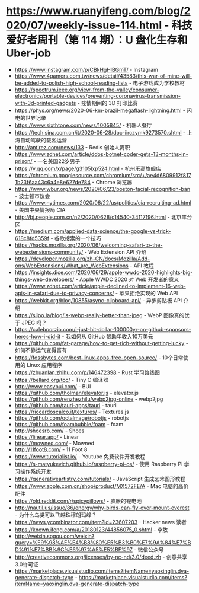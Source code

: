 # https://www.ruanyifeng.com/blog/2020/07/weekly-issue-114.html - 科技爱好者周刊（第 114 期）：U 盘化生存和 Uber-job

- https://www.instagram.com/p/CBkHgHlBGmT/ - Instagram
- https://www.4gamers.com.tw/news/detail/43583/this-war-of-mine-will-be-added-to-polish-high-school-reading-lists - 电子游戏成为学校教材
- https://spectrum.ieee.org/view-from-the-valley/consumer-electronics/portable-devices/preventing-coronavirus-transmission-with-3d-printed-gadgets - 疫情期间的 3D 打印比赛
- https://phys.org/news/2020-06-km-brazil-megaflash-lightning.html - 闪电的世界记录
- https://www.sixthtone.com/news/1005845/ - 机器人餐厅
- https://tech.sina.com.cn/it/2020-06-28/doc-iirczymk9273570.shtml - 上海自动驾驶的载客运营
- http://antirez.com/news/133 - Redis 创始人离职
- https://www.zdnet.com/article/ddos-botnet-coder-gets-13-months-in-prison/ - 一名美国22岁男子
- https://v.qq.com/x/page/g3105lxp524.html - 杭州乐高旗舰店
- https://chromium.googlesource.com/chromium/src/+/ae4d6809912f8171b23f6aa43c6a4e8e627de784 - Chrome 浏览器
- https://www.wbur.org/news/2020/06/23/boston-facial-recognition-ban - 波士顿市议会
- https://www.nytimes.com/2020/06/22/us/politics/cia-recruiting-ad.html - 美国中央情报局 CIA
- http://bj.people.com.cn/n2/2020/0628/c14540-34117196.html - 北京丰台区
- https://medium.com/applied-data-science/the-google-vs-trick-618c8fd5359f - 谷歌搜索的一个技巧
- https://hacks.mozilla.org/2020/06/welcoming-safari-to-the-webextensions-community/ - Web Extension API 介绍
- https://developer.mozilla.org/zh-CN/docs/Mozilla/Add-ons/WebExtensions/What_are_WebExtensions - API 教程
- https://insights.dice.com/2020/06/29/apple-wwdc-2020-highlights-big-things-web-developers/ - Apple WWDC 2020 对 Web 开发者的意义
- https://www.zdnet.com/article/apple-declined-to-implement-16-web-apis-in-safari-due-to-privacy-concerns/ - 苹果拒绝实现的 Web API
- https://webkit.org/blog/10855/async-clipboard-api/ - 异步剪贴板 API 介绍
- https://siipo.la/blog/is-webp-really-better-than-jpeg - WebP 图像真的优于 JPEG 吗？
- https://calebporzio.com/i-just-hit-dollar-100000yr-on-github-sponsors-heres-how-i-did-it - 我如何从 GitHub 赞助年收入10万美元
- https://github.com/fat-garage/how-to-get-rich-without-getting-lucky - 如何不靠运气变得富有
- https://fossbytes.com/best-linux-apps-free-open-source/ - 10个日常使用的 Linux 应用程序
- https://zhuanlan.zhihu.com/p/146472398 - Rust 学习路线图
- https://bellard.org/tcc/ - Tiny C 编译器
- http://www.easybui.com/ - BUI
- https://github.com/tholman/elevator.js - elevator.js
- https://github.com/renzhezhilu/webp2jpg-online - webp2jpg
- https://github.com/tauri-apps/tauri - tauri
- https://riccardoscalco.it/textures/ - Textures.js
- https://github.com/octalmage/robotjs - robotjs
- https://github.com/foambubble/foam - foam
- http://shoesrb.com/ - Shoes
- https://linear.app/ - Linear
- https://mowned.com/ - Mowned
- http://11foot8.com/ - 11 Foot 8
- https://www.tutorialist.io/ - Youtube 免费软件开发教程
- https://s-matyukevich.github.io/raspberry-pi-os/ - 使用 Raspberry Pi 学习操作系统开发
- https://generativeartistry.com/tutorials/ - JavaScript 生成艺术图形教程
- https://www.apple.com.cn/shop/product/MX572FE/A - Mac 电脑的高价配件
- https://old.reddit.com/r/spicypillows/ - 膨胀的锂电池
- http://nautil.us/issue/86/energy/why-birds-can-fly-over-mount-everest - 为什么鸟类可以飞越珠穆朗玛峰？
- https://news.ycombinator.com/item?id=23607203 - Hacker news 读者
- https://known.ifeng.com/a/20180123/44856075_0.shtml - 李敖
- http://weixin.sogou.com/weixin?query=%E9%98%AE%E4%B8%80%E5%B3%B0%E7%9A%84%E7%BD%91%E7%BB%9C%E6%97%A5%E5%BF%97 - 微信公众号
- http://creativecommons.org/licenses/by-nc-nd/3.0/deed.zh - 创意共享3.0许可证
- https://marketplace.visualstudio.com/items?itemName=yaoxinglin.dva-generate-dispatch-type - https://marketplace.visualstudio.com/items?itemName=yaoxinglin.dva-generate-dispatch-type